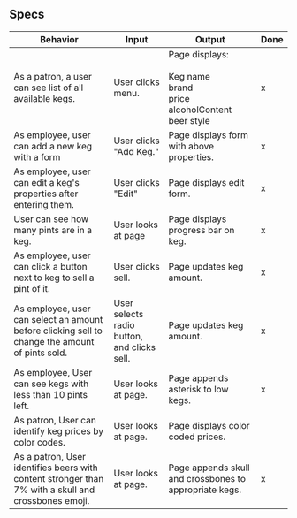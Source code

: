 ## Specs

| Behavior | Input | Output | Done |
|-|-|-|-|
| As a patron, a user can see list of all available kegs. | User clicks menu. | Page displays: <br><br> Keg name <br> brand <br> price<br> alcoholContent <br>beer style| x |
| As employee, user can add a new keg with a form | User clicks "Add Keg." |   Page displays form with above properties. | x |
| As employee, user can edit a keg's properties after entering them. | User clicks "Edit" | Page displays edit form. | x |
| User can see how many pints are in a keg. | User looks at page | Page displays progress bar on keg. | x |
| As employee, user can click a button next to keg to sell a pint of it. | User clicks sell.| Page updates keg amount. | x |
| As employee, user can select an amount before clicking sell to change the amount of pints sold. | User selects radio button, and clicks sell. | Page updates keg amount. | x |
| As employee, User can see kegs with less than 10 pints left. | User looks at page. | Page appends asterisk to low kegs. | x |
| As patron, User can identify keg prices by color codes. | User looks at page. | Page displays color coded prices. |  |
| As a patron, User identifies beers with content stronger than 7% with a skull and crossbones emoji. | User looks at page. | Page appends skull and crossbones to appropriate kegs. | x |
